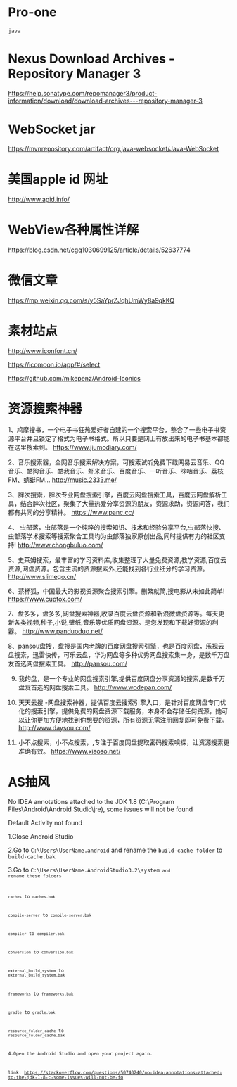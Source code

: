 # Pro-one

<code>java</code>

# Nexus Download Archives - Repository Manager 3
https://help.sonatype.com/repomanager3/product-information/download/download-archives---repository-manager-3

# WebSocket jar
https://mvnrepository.com/artifact/org.java-websocket/Java-WebSocket

# 美国apple id 网址
http://www.apid.info/

# WebView各种属性详解
https://blog.csdn.net/cgq1030699125/article/details/52637774

# 微信文章
https://mp.weixin.qq.com/s/y5SaYprZJqhUmWy8a9qkKQ

# 素材站点

http://www.iconfont.cn/

https://icomoon.io/app/#/select

https://github.com/mikepenz/Android-Iconics


# 资源搜索神器
1、鸠摩搜书，一个电子书狂热爱好者自建的一个搜索平台，整合了一些电子书资源平台并且锁定了格式为电子书格式。所以只要是网上有放出来的电子书基本都能在这里搜索到。  https://www.jiumodiary.com/

2、音乐搜索器，全网音乐搜索解决方案，可搜索试听免费下载网易云音乐、QQ音乐、酷狗音乐、酷我音乐、虾米音乐、百度音乐、一听音乐、咪咕音乐、荔枝FM、蜻蜓FM...  http://music.2333.me/ 
  
3、胖次搜索，胖次专业网盘搜索引擎，百度云网盘搜索工具，百度云网盘解析工具，结合胖次社区，聚集了大量热爱分享资源的朋友，资源求助，资源问答，我们都有共同的分享精神。  https://www.panc.cc/

4、 虫部落，虫部落是一个纯粹的搜索知识、技术和经验分享平台,虫部落快搜、虫部落学术搜索等搜索聚合工具均为虫部落独家原创出品,同时提供有力的社区支持!  http://www.chongbuluo.com/

5、史莱姆搜索，最丰富的学习资料库,收集整理了大量免费资源,教学资源,百度云资源,网盘资源。包含主流的资源搜索外,还能找到各行业细分的学习资源。  http://www.slimego.cn/

6、茶杯狐，中国最大的影视资源聚合搜索引擎。删繁就简,搜电影从未如此简单!  https://www.cupfox.com/

7、盘多多，盘多多,网盘搜索神器,收录百度云盘资源和新浪微盘资源等。每天更新各类视频,种子,小说,壁纸,音乐等优质网盘资源。是您发现和下载好资源的利器。  http://www.panduoduo.net/

8、pansou盘搜，盘搜是国内老牌的百度网盘搜索引擎，也是百度网盘，乐视云盘搜索，迅雷快传，可乐云盘，华为网盘等多种优秀网盘搜索集一身，是数千万盘友首选网盘搜索工具。  http://pansou.com/

9. 我的盘，是一个专业的网盘搜索引擎,提供百度网盘分享资源的搜索,是数千万盘友首选的网盘搜索工具。  http://www.wodepan.com/

10. 天天云搜 -网盘搜索神器，提供百度云搜索引擎入口，是针对百度网盘专门优化的搜索引擎，提供免费的网盘资源下载服务，本身不会存储任何资源，她可以让你更加方便地找到你想要的资源，所有资源无需注册回复即可免费下载。  http://www.daysou.com/

11. 小不点搜索，小不点搜索，,专注于百度网盘提取密码搜索嗅探，让资源搜索更准确有效。  https://www.xiaoso.net/

# AS抽风
No IDEA annotations attached to the JDK 1.8 (C:\Program Files\Android\Android Studio\jre), some issues will not be found

Default Activity not found

1.Close Android Studio

2.Go to <code>C:\Users\UserName\.android</code> and rename the <code>build-cache folder</code> to <code>build-cache.bak</code>

3.Go to <code>C:\Users\UserName\.AndroidStudio3.2\system<code> and rename these folders
  
  <code>caches</code> to <code>caches.bak</code>
  
  <code>compile-server</code> to <code>compile-server.bak</code>
  
  <code>compiler</code> to <code>compiler.bak</code>
  
  <code>conversion</code> to <code>conversion.bak</code>
  
  <code>external_build_system</code> to <code>external_build_system.bak</code>
  
  <code>frameworks</code> to <code>frameworks.bak</code>
  
  <code>gradle</code> to <code>gradle.bak</code>
  
  <code>resource_folder_cache</code> to <code>resource_folder_cache.bak</code>
  
4.Open the Android Studio and open your project again.

link:  https://stackoverflow.com/questions/50740240/no-idea-annotations-attached-to-the-jdk-1-8-c-some-issues-will-not-be-fo
